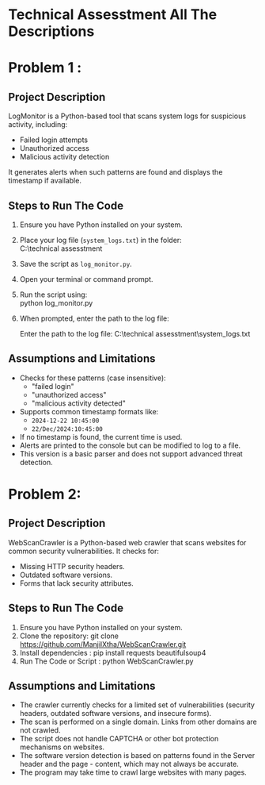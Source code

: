 # Technical Assesstment All The Descriptions

# Problem 1 :

## Project Description
LogMonitor is a Python-based tool that scans system logs for suspicious activity, including:
- Failed login attempts
- Unauthorized access
- Malicious activity detection

It generates alerts when such patterns are found and displays the timestamp if available.

## Steps to Run The Code

1. Ensure you have Python installed on your system.  
2. Place your log file (`system_logs.txt`) in the folder:  
    C:\technical assesstment
3. Save the script as `log_monitor.py`.  
4. Open your terminal or command prompt.  
5. Run the script using:  
    python log_monitor.py
6. When prompted, enter the path to the log file:  
 
    Enter the path to the log file: C:\technical assesstment\system_logs.txt
  

## Assumptions and Limitations

- Checks for these patterns (case insensitive):  
  - "failed login"  
  - "unauthorized access"  
  - "malicious activity detected"  
- Supports common timestamp formats like:  
  - `2024-12-22 10:45:00`
  - `22/Dec/2024:10:45:00`
- If no timestamp is found, the current time is used.  
- Alerts are printed to the console but can be modified to log to a file.  
- This version is a basic parser and does not support advanced threat detection.


# Problem 2:


## Project Description
WebScanCrawler is a Python-based web crawler that scans websites for common security vulnerabilities. It checks for:
- Missing HTTP security headers.
- Outdated software versions.
- Forms that lack security attributes.

## Steps to Run The Code

1. Ensure you have Python installed on your system.
2. Clone the repository:
   git clone https://github.com/ManjilXtha/WebScanCrawler.git
3. Install dependencies : pip install requests beautifulsoup4
4. Run The Code or Script : python WebScanCrawler.py

## Assumptions and Limitations

- The crawler currently checks for a limited set of vulnerabilities (security headers, outdated 
  software versions, and insecure forms).
- The scan is performed on a single domain. Links from other domains are not crawled.
- The script does not handle CAPTCHA or other bot protection mechanisms on websites.
- The software version detection is based on patterns found in the Server header and the page - 
  content, which may not always be accurate.
- The program may take time to crawl large websites with many pages.


